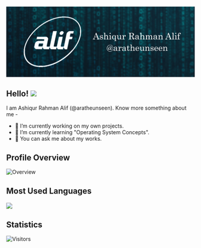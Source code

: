 ![Header](https://github.com/aratheunseen/aratheunseen/blob/master/src/header.jpg "Header")

## Hello! <img src="https://raw.githubusercontent.com/MartinHeinz/MartinHeinz/master/wave.gif" width="30px">

I am Ashiqur Rahman Alif (@aratheunseen). Know more something about me -

- 🔭 I’m currently working on my own projects.
- 🌱 I’m currently learning "Operating System Concepts".
- 💬 You can ask me about my works.

## Profile Overview
![Overview](https://github-readme-stats.vercel.app/api?username=aratheunseen)

## Most Used Languages
<img align="center" src="https://github-readme-stats.vercel.app/api/top-langs/?username=aratheunseen"/>

## Statistics
![Visitors](https://visitor-badge.glitch.me/badge?page_id=aratheunseen&left_color=blue&right_color=black)
